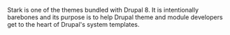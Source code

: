 Stark is one of the themes bundled with Drupal 8. It is intentionally barebones and its purpose is to help Drupal theme and module developers get to the heart of Drupal's system templates.

